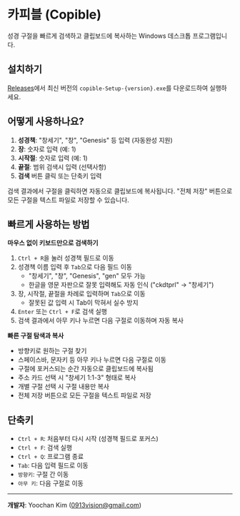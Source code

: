 # 카피블 (Copible)

성경 구절을 빠르게 검색하고 클립보드에 복사하는 Windows 데스크톱 프로그램입니다.

## 설치하기

[Releases](https://github.com/0913vision/copible/releases)에서 최신 버전의 `copible-Setup-{version}.exe`를 다운로드하여 실행하세요.

## 어떻게 사용하나요?

1. **성경책**: "창세기", "창", "Genesis" 등 입력 (자동완성 지원)
2. **장**: 숫자로 입력 (예: 1)
3. **시작절**: 숫자로 입력 (예: 1) 
4. **끝절**: 범위 검색시 입력 (선택사항)
5. **검색** 버튼 클릭 또는 단축키 입력

검색 결과에서 구절을 클릭하면 자동으로 클립보드에 복사됩니다. "전체 저장" 버튼으로 모든 구절을 텍스트 파일로 저장할 수 있습니다.

## 빠르게 사용하는 방법

**마우스 없이 키보드만으로 검색하기**

1. `Ctrl + R`을 눌러 성경책 필드로 이동
2. 성경책 이름 입력 후 `Tab`으로 다음 필드 이동  
   - "창세기", "창", "Genesis", "gen" 모두 가능
   - 한글을 영문 자판으로 잘못 입력해도 자동 인식 ("ckdtprl" → "창세기")
3. 장, 시작절, 끝절을 차례로 입력하며 `Tab`으로 이동
   - 잘못된 값 입력 시 Tab이 막혀서 실수 방지
4. `Enter` 또는 `Ctrl + F`로 검색 실행
5. 검색 결과에서 아무 키나 누르면 다음 구절로 이동하며 자동 복사

**빠른 구절 탐색과 복사**
- 방향키로 원하는 구절 찾기
- 스페이스바, 문자키 등 아무 키나 누르면 다음 구절로 이동
- 구절에 포커스되는 순간 자동으로 클립보드에 복사됨
- 주소 카드 선택 시 "창세기 1:1-3" 형태로 복사
- 개별 구절 선택 시 구절 내용만 복사
- 전체 저장 버튼으로 모든 구절을 텍스트 파일로 저장

## 단축키

- `Ctrl + R`: 처음부터 다시 시작 (성경책 필드로 포커스)
- `Ctrl + F`: 검색 실행
- `Ctrl + Q`: 프로그램 종료
- `Tab`: 다음 입력 필드로 이동
- `방향키`: 구절 간 이동
- `아무 키`: 다음 구절로 이동

---

**개발자**: Yoochan Kim (0913vision@gmail.com)